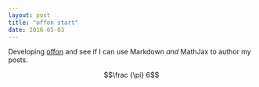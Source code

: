 ```yaml
---
layout: post
title: "offon start"
date: 2016-05-03
---
```


Developing [offon](http://offon.no) and see if I can use Markdown _and_ MathJax to author my posts.

$$\frac {\pi} 6$$

